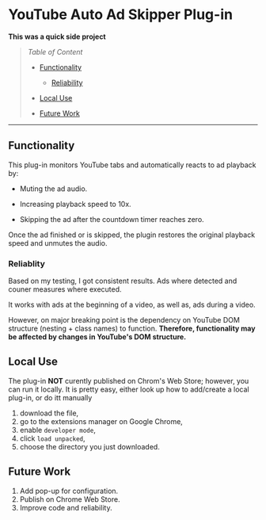 # YouTube Auto Ad Skipper Plug-in

**This was a quick side project**

> _Table of Content_
>
> - [Functionality](#what-dose-it-do)
> 
>   - [Reliability](#how-reliable-is-it)
> 
> - [Local Use](#how-to-use-it-loaclly)
>
> - [Future Work](#future-work)

---

## Functionality
This plug-in monitors YouTube tabs and automatically reacts to ad playback by:

- Muting the ad audio.

- Increasing playback speed to 10x.

- Skipping the ad after the countdown timer reaches zero.

Once the ad finished or is skipped, the plugin restores the original playback speed and unmutes the audio.


### Reliablity
Based on my testing, I got consistent results. Ads where detected and couner measures where executed.

It works with ads at the beginning of a video, as well as, ads during a video.

However, on major breaking point is the dependency on YouTube DOM structure (nesting + class names) to function. **Therefore, functionality may be affected by changes in YouTube's DOM structure.**

## Local Use

The plug-in **NOT** curently published on Chrom's Web Store; however, you can run it locally.
It is pretty easy, either  look up how to add/create a local plug-in, or do itt manually

1. download the file,
2. go to the extensions manager on Google Chrome,
3. enable `developer mode`,
4. click `load unpacked`,
5. choose the directory you just downloaded.

## Future Work
1. Add pop-up for configuration.
2. Publish on Chrome Web Store.
3. Improve code and reliability.
